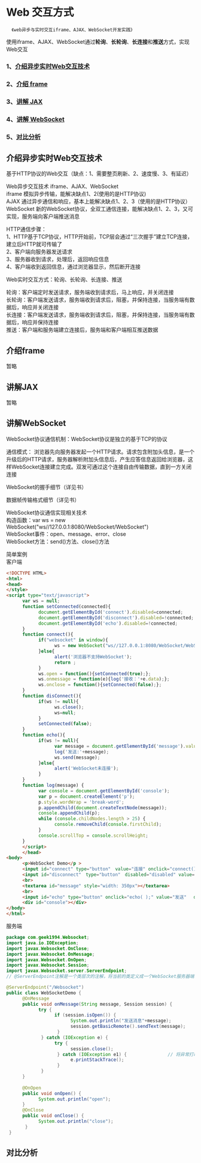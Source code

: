 # Web 交互方式

      《web异步与实时交互iframe、AJAX、WebSocket开发实践》
      
使用iframe、AJAX、WebSocket通过**轮询**、**长轮询**、**长连接**和**推送**方式，实现Web交互

### 1、[介绍异步实时Web交互技术](#介绍异步实时Web交互技术)

### 2、[介绍 frame](#介绍frame)

### 3、[讲解 JAX](#讲解JAX)

### 4、[讲解 WebSocket](#讲解WebSocket)

### 5、[对比分析](#对比分析)

## 介绍异步实时Web交互技术

基于HTTP协议的Web交互（缺点：1、需要整页刷新、2、速度慢、3、有延迟）

Web异步交互技术 iframe、AJAX、WebSocket           
iframe 模拟异步传输，能解决缺点1、2(使用的是HTTP协议)        
AJAX 通过异步通信和响应，基本上能解决缺点1、2、3（使用的是HTTP协议）  
WebSocket 新的WebSocket协议，全双工通信连接，能解决缺点1、2、3，又可实现，服务端向客户端推送消息


HTTP通信步骤：         
1、HTTP基于TCP协议，HTTP开始前，TCP层会通过“三次握手”建立TCP连接，建立后HTTP就可传输了           
2、客户端向服务器发送请求           
3、服务器收到请求，处理后，返回响应信息          
4、客户端收到返回信息，通过浏览器显示，然后断开连接          


Web实时交互方式：轮询、长轮询、长连接、推送

轮询：客户端定时发送请求，服务端收到请求后，马上响应，并关闭连接          
长轮询：客户端发送请求，服务端收到请求后，阻塞，并保持连接，当服务端有数据后，响应并关闭连接        
长连接：客户端发送请求，服务端收到请求后，阻塞，并保持连接，当服务端有数据后，响应并保持连接        
推送：客户端和服务端建立连接后，服务端和客户端相互推送数据       


## 介绍frame

暂略

## 讲解JAX

暂略

## 讲解WebSocket

WebSocket协议通信机制：WebSocket协议是独立的基于TCP的协议

通信模式： 
浏览器先向服务器发起一个HTTP请求。请求包含附加头信息，是一个升级后的HTTP请求，服务器解析附加头信息后，产生应答信息返回给浏览器，这样WebSocket连接建立完成。双发可通过这个连接自由传输数据，直到一方关闭连接

WebSocket的握手细节（详见书）

数据帧传输格式细节（详见书）

WebSocket协议通信实现相关技术           
构造函数：var ws = new WebSocket("ws//127.0.0.1:8080/WebSocket/WebSocket")         
WebSocket事件：open、message、error、close            
WebSocket方法：send()方法、close()方法            

简单案例        
客户端
```html
<!DOCTYPE HTML>
<html>
<head>
</style>
<script type="text/javascript">
      var ws = null;
      function setConnected(connected){
            document.getElementById('connect').disabled=connected;
            document.getElementById('disconnect').disabled=!connected;
            document.getElementById('echo').disabled=!connected;
      }
      function connect(){
            if("websocket" in window){
                  ws = new WebSocket("ws//127.0.0.1:8080/WebSocket/WebSocket");
            }else{
                  alert('浏览器不支持WebSocket');
                  return ;
            }
            ws.open = function(){setConnected(true);};
            ws.onmessage = function(e){log('接收：'+e.data);};
            ws.onclose = function(){setConnected(false);};
      }
      function disConnect(){
            if(ws != null){
                  ws.close();
                  ws=null;
            }
            setConnected(false);
      }
      function echo(){
            if(ws != null){
                  var message = document.getElementById('message').value;
                  log('发送:'+message);
                  ws.send(message);
            }else{
                  alert('WebSocket未连接');
            }
      }
      function log(message) { 　
            var console = document.getElementById('console'); 　
            var p = document.createElement('p'); 　
            p.style.wordWrap = 'break-word';　  
            p.appendChild(document.createTextNode(message));　 　
            console.appendChild(p);   　
            while (console.childNodes.length > 25) { 　 
                  console.removeChild(console.firstChild); 
            }   　
            console.scrollTop = console.scrollHeight; 
      } 
      </script> 
      </head> 
<body>  
      <p>WebSocket Demo</p >    
      <input id="connect" type="button"　value="连接" onclick="connect()" />  
      <input id="disconnect"　type="button"　disabled="disabled" value="断开连接" 　onclick="disconnect();" />  
      <br>  
      <textarea id="message" style="width: 350px"></textarea>  
      <br>  
      <input id="echo" type="button" onclick="echo( );" value="发送" 　disabled="disabled">  
      <div id="console"></div> 
</body> 
</html>

```

服务端
```java
package com.geek1994.Websocket; 
import java.io.IOException; 
import javax.Websocket.OnClose; 
import javax.Websocket.OnMessage; 
import javax.Websocket.OnOpen; 
import javax.Websocket.Session; 
import javax.Websocket.server.ServerEndpoint;  
// @ServerEndpoint注解是一个类层次的注解，将当前的类定义成一个WebSocket服务器端，其中的值将被用于监听用户连接的终端。   

@ServerEndpoint("/Websocket")　  
public class WebSocketDemo {  
      @OnMessage　  
      public void onMessage(String message, Session session) { 　
            try { 　　　　　　
                  if (session.isOpen()) { 　　　　　　 
                        System.out.println("发送消息"+message); 　　　　　　　　
                        session.getBasicRemote().sendText(message); 　　　　　　
                   } 　　　　
             } catch (IOException e) { 　　　　　　
                  try { 　　　　　　　　
                        session.close(); 　　　　　　
                   } catch (IOException e1) { 　　　　　　　　 // 将异常打印在控制台上　　　　　 
                        e.printStackTrace();  　　　　　　
                   } 　　　　
             }  
      } 　
      
      @OnOpen  
      public void onOpen() { 　
            System.out.println("open");  
      }  
      @OnClose  
      public void onClose() { 　
            System.out.println("close");  
       } 
 }

```



## 对比分析



